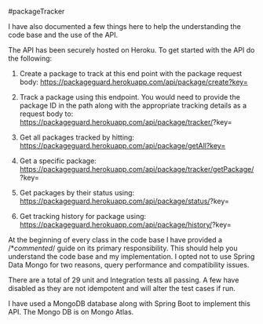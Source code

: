 #packageTracker

I have also documented a few things here to help the understanding the code base and the use of the API.

The API has been securely hosted on Heroku.
To get started with the API do the following:
1. Create a package to track at this end point with the package request body:
https://packageguard.herokuapp.com/api/package/create?key=<API-KEY>

2. Track a package using this endpoint. You would need to provide the package ID in the path along with the appropriate tracking details as a request body to:
https://packageguard.herokuapp.com/api/package/tracker/<PACKAGE-ID>?key=<API-KEY>

3. Get all packages tracked by hitting:
https://packageguard.herokuapp.com/api/package/getAll?key=<API-KEY>

4. Get a specific package:
https://packageguard.herokuapp.com/api/package/tracker/getPackage/<PACKAGE-ID>?key=<API-KEY>

5. Get packages by their status using:
https://packageguard.herokuapp.com/api/package/status/<STATUS>?key=<API-KEY> 

6. Get tracking history for package using:
https://packageguard.herokuapp.com/api/package/history/<PACKAGE-ID>?key=<API-KEY> 

At the beginning of every class in the code base I have provided a /**commented*/ guide on its primary responsibility. This should help you understand the code base and my implementation.
I opted not to use Spring Data Mongo for two reasons, query performance and compatibility issues.

There are a total of 29 unit and Integration tests all passing. A few have disabled as they are not idempotent and will alter the test cases if run.



I have used a MongoDB database along with Spring Boot to implement this API. The Mongo DB is on Mongo Atlas. 

